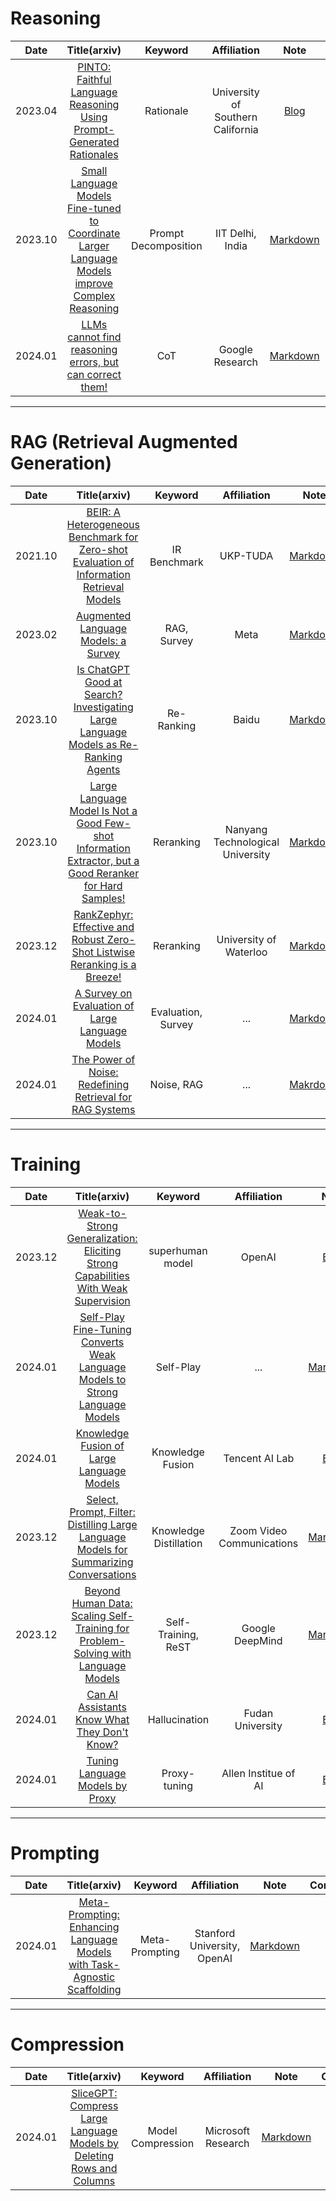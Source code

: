# Reasoning

|Date|Title(arxiv)|Keyword|Affiliation|Note|Conference|
|:---:|:---:|:---:|:---:|:---:|:---:|
|2023.04|[PINTO: Faithful Language Reasoning Using Prompt-Generated Rationales](https://arxiv.org/abs/2211.01562)|Rationale|University of Southern California|[Blog](https://chanmuzi.tistory.com/476)|ICLR 2023|
|2023.10|[Small Language Models Fine-tuned to Coordinate Larger Language Models improve Complex Reasoning](https://arxiv.org/abs/2310.18338)|Prompt Decomposition|IIT Delhi, India|[Markdown](https://github.com/chanmuzi/Papers/blob/main/Reasoning/Small%20Language%20Models%20Fine-tuned%20to%20Coordinate%20Larger%20Language%20Models%20improve%20Complex%20Reasoning.md)|EMNLP 2023|
|2024.01|[LLMs cannot find reasoning errors, but can correct them!](https://arxiv.org/abs/2311.08516)|CoT|Google Research|[Markdown](https://github.com/chanmuzi/Papers/blob/main/Reasoning/LLMs%20cannot%20find%20reasoning%20errors%2C%20but%20can%20correct%20them!.md)||




---
# RAG (Retrieval Augmented Generation)
|Date|Title(arxiv)|Keyword|Affiliation|Note|Conference|
|:---:|:---:|:---:|:---:|:---:|:---:|
|2021.10|[BEIR: A Heterogeneous Benchmark for Zero-shot Evaluation of Information Retrieval Models](https://arxiv.org/abs/2104.08663)|IR Benchmark|UKP-TUDA|[Markdown](https://github.com/chanmuzi/Papers/blob/main/RAG/BEIR%3A%20A%20Heterogeneous%20Benchmark%20for%20Zero-shot%20Evaluation%20of%20Information%20Retrieval%20Models.md)|NeurIPS 2021|
|2023.02|[Augmented Language Models: a Survey](https://arxiv.org/abs/2302.07842)|RAG, Survey|Meta|[Markdown](https://github.com/chanmuzi/Papers/blob/main/RAG/Augmented%20Language%20Models%3A%20a%20Survey.md)||
|2023.10|[Is ChatGPT Good at Search? Investigating Large Language Models as Re-Ranking Agents](https://arxiv.org/abs/2304.09542)|Re-Ranking|Baidu|[Markdown](https://github.com/chanmuzi/Papers/blob/main/RAG/Is%20ChatGPT%20Good%20at%20Search%3F%20Investigating%20Large%20Language%20Models%20as%20Re-Ranking%20Agents.md)||
|2023.10|[Large Language Model Is Not a Good Few-shot Information Extractor, but a Good Reranker for Hard Samples!](https://arxiv.org/abs/2303.08559)|Reranking|Nanyang Technological University|[Markdown](https://github.com/chanmuzi/Papers/blob/main/RAG/Large%20Language%20Model%20Is%20Not%20a%20Good%20Few-shot%20Information%20Extractor%2C%20but%20a%20Good%20Reranker%20for%20Hard%20Samples!.md)||
|2023.12|[RankZephyr: Effective and Robust Zero-Shot Listwise Reranking is a Breeze!](https://arxiv.org/abs/2312.02724)|Reranking|University of Waterloo|[Markdown](https://github.com/chanmuzi/Papers/blob/main/RAG/RankZephyr:%20Effective%20and%20Robust%20Zero-Shot%20Listwise%20Reranking%20is%20a%20Breeze!.md)||
|2024.01|[A Survey on Evaluation of Large Language Models](https://dl.acm.org/doi/abs/10.1145/3641289)|Evaluation, Survey|...|[Markdown](https://github.com/chanmuzi/Papers/blob/main/RAG/A%20Survey%20on%20Evaluation%20of%20Large%20Language%20Models.md)|ACM|
|2024.01|[The Power of Noise: Redefining Retrieval for RAG Systems](https://arxiv.org/abs/2401.14887)|Noise, RAG|...|[Makrdown](https://github.com/chanmuzi/Papers/blob/main/RAG/The%20Power%20of%20Noise%3A%20Redefining%20Retrieval%20for%20RAG%20Systems.md)|ACM|




---
# Training
|Date|Title(arxiv)|Keyword|Affiliation|Note|Conference|
|:---:|:---:|:---:|:---:|:---:|:---:|
|2023.12|[Weak-to-Strong Generalization: Eliciting Strong Capabilities With Weak Supervision](https://arxiv.org/abs/2312.09390)|superhuman model|OpenAI|[Blog](https://chanmuzi.tistory.com/469)||
|2024.01|[Self-Play Fine-Tuning Converts Weak Language Models to Strong Language Models](https://arxiv.org/abs/2401.01335)|Self-Play|...|[Markdown](https://github.com/chanmuzi/Papers/blob/main/Training/Self-Play%20Fine-Tuning%20Converts%20Weak%20Language%20Models%20to%20Strong%20Language%20Models.md)||
|2024.01|[Knowledge Fusion of Large Language Models](https://arxiv.org/abs/2401.10491)|Knowledge Fusion|Tencent AI Lab|[Blog](https://chanmuzi.tistory.com/470)||
|2023.12|[Select, Prompt, Filter: Distilling Large Language Models for Summarizing Conversations](https://aclanthology.org/2023.emnlp-main.753/)|Knowledge Distillation|Zoom Video Communications|[Markdown](https://github.com/chanmuzi/Papers/blob/main/Training/Select%2C%20Prompt%2C%20Filter%3A%20Distilling%20Large%20Language%20Models%20for%20Summarizing%20Conversations.md)|EMNLP 2023|
|2023.12|[Beyond Human Data: Scaling Self-Training for Problem-Solving with Language Models](https://arxiv.org/abs/2312.06585)|Self-Training, ReST|Google DeepMind|[Markdown](https://github.com/chanmuzi/Papers/blob/main/Training/Beyond%20Human%20Data%3A%20Scaling%20Self-Training%20for%20Problem-Solving%20with%20Language%20Models.md)||
|2024.01|[Can AI Assistants Know What They Don't Know?](https://arxiv.org/abs/2401.13275)|Hallucination|Fudan University|[Blog](https://chanmuzi.tistory.com/471)||
|2024.01|[Tuning Language Models by Proxy](https://arxiv.org/abs/2401.08565)|Proxy-tuning|Allen Institue of AI|[Blog](https://chanmuzi.tistory.com/472)||

---
# Prompting
|Date|Title(arxiv)|Keyword|Affiliation|Note|Conference|
|:---:|:---:|:---:|:---:|:---:|:---:|
|2024.01|[Meta-Prompting: Enhancing Language Models with Task-Agnostic Scaffolding](https://arxiv.org/abs/2401.12954)|Meta-Prompting|Stanford University, OpenAI|[Markdown](https://github.com/chanmuzi/Papers/blob/main/Prompting/Meta-Prompting%3A%20Enhancing%20Language%20Models%20with%20Task-Agnostic%20Scaffolding.md)||



---
# Compression
|Date|Title(arxiv)|Keyword|Affiliation|Note|Conference|
|:---:|:---:|:---:|:---:|:---:|:---:|
|2024.01|[SliceGPT: Compress Large Language Models by Deleting Rows and Columns](https://arxiv.org/abs/2401.15024)|Model Compression|Microsoft Research|[Markdown](https://github.com/chanmuzi/Papers/blob/main/Compression/SliceGPT%3A%20Compress%20Large%20Language%20Models%20by%20Deleting%20Rows%20and%20Columns.md)||
